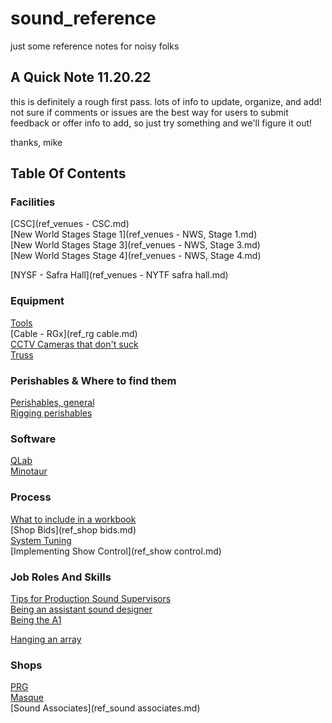# sound_reference
just some reference notes for noisy folks


## A Quick Note 11.20.22
this is definitely a rough first pass. lots of info to update, organize, and add! not sure if comments or issues are the best way for users to submit feedback or offer info to add, so just try something and we'll figure it out!

thanks,
mike

## Table Of Contents

### Facilities
[CSC](ref_venues - CSC.md)  
[New World Stages Stage 1](ref_venues - NWS, Stage 1.md)  
[New World Stages Stage 3](ref_venues - NWS, Stage 3.md)  
[New World Stages Stage 4](ref_venues - NWS, Stage 4.md)  

[NYSF - Safra Hall](ref_venues - NYTF safra hall.md)  


### Equipment
[Tools](ref_tools.md)  
[Cable - RGx](ref_rg cable.md)  
[CCTV Cameras that don't suck](ref_cameras.md)  
[Truss](ref_truss.md)

### Perishables & Where to find them
[Perishables, general](ref_perishables.md)  
[Rigging perishables](ref_rigging.md)

### Software
[QLab](ref_qlab.md)  
[Minotaur](ref_minotaur.md)

### Process
[What to include in a workbook](ref_workbooks.md)  
[Shop Bids](ref_shop bids.md)  
[System Tuning](ref_tuning.md)  
[Implementing Show Control](ref_show control.md)  


### Job Roles And Skills
[Tips for Production Sound Supervisors](ref_pss.md)  
[Being an assistant sound designer](ref_asd'ing.md)  
[Being the A1](ref_a1.md)

[Hanging an array](ref_arrays.md)

### Shops
[PRG](ref_prg.md)  
[Masque](ref_masque.md)  
[Sound Associates](ref_sound associates.md)  

